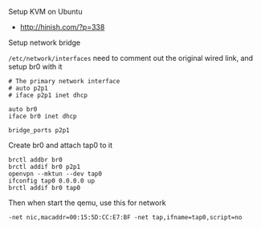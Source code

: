 Setup KVM on Ubuntu

- http://hinish.com/?p=338

Setup network bridge

`/etc/network/interfaces` need to comment out the original wired link, and setup br0 with it
```
# The primary network interface
# auto p2p1
# iface p2p1 inet dhcp

auto br0
iface br0 inet dhcp

bridge_ports p2p1

```
Create br0 and attach tap0 to it
```
brctl addbr br0 
brctl addif br0 p2p1
openvpn --mktun --dev tap0
ifconfig tap0 0.0.0.0 up
brctl addif br0 tap0
```

Then when start the qemu, use this for network
```
-net nic,macaddr=00:15:5D:CC:E7:BF -net tap,ifname=tap0,script=no
```
